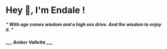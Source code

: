 <h1 title="head"> Hey 👋, I'm Endale !</h1>

**<h5><i>" With age comes wisdom and a high sex drive. And the wisdom to enjoy it. "</i></h5>**

*<b>___ Amber Valletta ___</b>*

